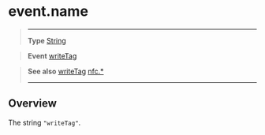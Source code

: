# event.name

> --------------------- ------------------------------------------------------------------------------------------
> __Type__              [String](https://docs.coronalabs.com/api/type/String.html)

> __Event__             [writeTag](/plugin/nfc/event/writeTag/index.md)

> __See also__          [writeTag](/plugin/nfc/event/writeTag/index.md)
>						[nfc.*](/plugin/nfc/index.md)
> --------------------- ------------------------------------------------------------------------------------------

## Overview

The string `"writeTag"`.